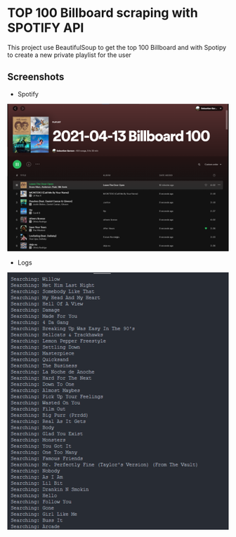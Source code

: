 # TOP 100 Billboard scraping with SPOTIFY API

This project use BeautifulSoup to get the top 100 Billboard and with Spotipy to create a new private playlist for the user

## Screenshots

- Spotify

![SPOTIFY](https://raw.githubusercontent.com/nestorsgarzonc/time_machine_top_100_scrapping/90e9b59ed74a69ce41f9f3821a41d72da1713351/screenshots/spotify.png)

- Logs

![LOGS](https://raw.githubusercontent.com/nestorsgarzonc/time_machine_top_100_scrapping/90e9b59ed74a69ce41f9f3821a41d72da1713351/screenshots/logs.png)
